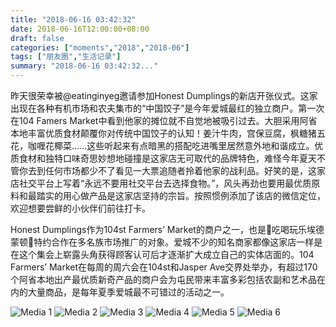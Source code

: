 ```yaml
---
title: "2018-06-16 03:42:32"
date: 2018-06-16T12:00:00+08:00
draft: false
categories: ["moments","2018","2018-06"]
tags: ["朋友圈","生活记录"]
summary: "2018-06-16 03:42:32..."
---
```


昨天很荣幸被@eatinginyeg邀请参加Honest Dumplings的新店开张仪式。这家出现在各种有机市场和农夫集市的“中国饺子”是今年爱城最红的独立商户。第一次在104 Famers Market中看到他家的摊位就不自觉地被吸引过去。大胆采用阿省本地丰富优质食材颠覆你对传统中国饺子的认知！姜汁牛肉，宫保豆腐，枫糖猪五花，咖喱花椰菜……这些听起来有点暗黑的搭配吃进嘴里居然意外地和谐成立。优质食材和独特口味奇思妙想地碰撞是这家店无可取代的品牌特色，难怪今年夏天不管你去到任何市场都少不了看见一大票追随者拎着他家的战利品。好笑的是，这家店社交平台上写着“永远不要用社交平台去选择食物。”，风头再劲也要用最优质原料和最踏实的用心做产品是这家店坚持的宗旨。按照惯例添加了该店的微信定位，欢迎想要尝鲜的小伙伴们前往打卡。

Honest Dumplings作为104st Farmers’ Market的商户之一，也是🌟吃喝玩乐埃德蒙顿🌟特约合作在多名族市场推广的对象。爱城不少的知名商家都像这家店一样是在这个集会上崭露头角获得顾客认可后才逐渐扩大成立自己的实体店面的。104 Farmers’ Market在每周的周六会在104st和Jasper Ave交界处举办，有超过170个阿省本地出产最优质新奇产品的商户会为屯民带来丰富多彩包括农副和艺术品在内的大量商品，是每年夏季爱城最不可错过的活动之一。

![Media 1](/Moments/photos/2018-06-16/201806160342320.jpg)
![Media 2](/Moments/photos/2018-06-16/201806160342321.jpg)
![Media 3](/Moments/photos/2018-06-16/201806160342322.jpg)
![Media 4](/Moments/photos/2018-06-16/201806160342323.jpg)
![Media 5](/Moments/photos/2018-06-16/201806160342324.jpg)
![Media 6](/Moments/photos/2018-06-16/201806160342325.jpg)

